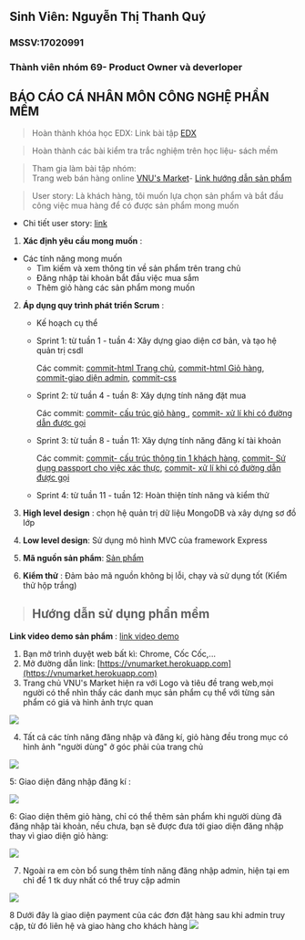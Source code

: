## Sinh Viên: Nguyễn Thị Thanh Quý
### MSSV:17020991

### Thành viên nhóm 69- Product Owner và deverloper

## BÁO CÁO CÁ NHÂN MÔN CÔNG NGHỆ PHẦN MỀM

> Hoàn thành khóa học EDX:
  Link bài tập [EDX](https://github.com/tranthiensonuet/INT2208-8-2019/blob/master/NguyenThiThanhQuy/SoftEng1x.jpg)
  
> Hoàn thành các bài kiểm tra trắc nghiệm trên học liệu- sách mềm

> Tham gia làm bài tập nhóm:  
  Trang web bán hàng online [VNU's Market](https://vnumarket.herokuapp.com)- [Link hướng dẫn sản phẩm](https://github.com/tranthiensonuet/INT2208-8-2019/tree/master/nhom-69)
  
  > User story: Là khách hàng, tôi muốn lựa chọn sản phẩm và bắt đầu công việc mua hàng để có được sản phẩm mong muốn 
  * Chi tiết user story: [link](https://github.com/truonganhhoang/INT2208-8-2019/issues/138)
  
  1. **Xác định yêu cầu mong muốn** :
  * Các tính năng mong muốn
    + Tìm kiếm và xem thông tin về sản phẩm trên trang chủ
    + Đăng nhập tài khoản bắt đầu việc mua sắm
    + Thêm giỏ hàng các sản phẩm mong muốn
    
  2. **Áp dụng quy trình phát triển Scrum** : 
     * Kế hoạch cụ thể
      + Sprint 1: từ tuần 1 - tuần 4: Xây dựng giao diện cơ bản, và tạo hệ quản trị csdl 
      
        Các commit:  [commit-html Trang chủ](https://github.com/tranthiensonuet/INT2208-8-2019/blob/master/nhom-69/UETMaket/views/Mainpage.hbs),
        [commit-html Giỏ hàng](https://github.com/tranthiensonuet/INT2208-8-2019/blob/master/nhom-69/UETMaket/views/cart.hbs), [commit-giao diện admin](https://github.com/tranthiensonuet/INT2208-8-2019/blob/master/nhom-69/UETMaket/views/admin.hbs), [commit-css](https://github.com/tranthiensonuet/INT2208-8-2019/blob/master/nhom-69/UETMaket/public/mainpage-css.css)
      + Sprint 2: từ tuần 4 - tuần 8: Xây dựng tính năng đặt mua
      
        Các commit: [commit- cấu trúc giỏ hàng ](https://github.com/tranthiensonuet/INT2208-8-2019/blob/master/nhom-69/UETMaket/models/cart.js), [commit- xử lí khi có đường dẫn được gọi](https://github.com/tranthiensonuet/INT2208-8-2019/blob/master/nhom-69/UETMaket/routes/router.js)
      + Sprint 3: từ tuần 8 - tuần 11: Xây dựng tính năng đăng kí tài khoản
      
        Các commit: [commit- cấu trúc thông tin 1 khách hàng](https://github.com/tranthiensonuet/INT2208-8-2019/blob/master/nhom-69/UETMaket/models/customer.js), [commit- Sứ dụng passport cho việc xác thực](https://github.com/tranthiensonuet/INT2208-8-2019/blob/master/nhom-69/UETMaket/config/passport.js), [commit- xử lí khi có đường dẫn được gọi](https://github.com/tranthiensonuet/INT2208-8-2019/blob/master/nhom-69/UETMaket/routes/router.js)
      + Sprint 4: từ tuần 11 - tuần 12: Hoàn thiện tính năng và kiểm thử
      
      
   3. **High level design** :  chọn hệ quản trị dữ liệu MongoDB và xây dựng sơ đồ lớp 
   4. **Low level design**:  Sử dụng mô hình MVC của framework Express
   5. **Mã nguồn sản phẩm**: [Sản phẩm](https://github.com/tranthiensonuet/INT2208-8-2019/tree/master/nhom-69/UETMaket)
   6. **Kiểm thử** : Đảm bảo mã nguồn không bị lỗi, chạy và sử dụng tốt (Kiểm thử hộp trắng)
   
   
  > ## Hướng dẫn sử dụng phẩn mềm
  **Link video demo sản phẩm** : [link video demo](https://www.youtube.com/watch?v=KaqgnzWfQTg)
  
  1. Bạn mở trình duyệt web bất kì: Chrome, Cốc Cốc,...
  2. Mở đường dẫn link: [https://vnumarket.herokuapp.com](https://vnumarket.herokuapp.com)
  3. Trang chủ VNU's Market hiện ra với Logo và tiêu đề trang web,mọi người có thể nhìn thấy các danh mục sản phẩm cụ thể với từng sản phẩm có giá và hình ảnh trực quan
  <img src="https://i.imgur.com/IlA8wYx.png">
  
  4. Tất cả các tính năng đăng nhập và đăng kí, giỏ hàng đều trong mục có hình ảnh "người dùng" ở góc phải của trang chủ
  <img src="https://i.imgur.com/2XugggP.png">
  
  5: Giao diện đăng nhập đăng kí :
  
  <img src="https://i.imgur.com/gofa67H.png">
  
  6: Giao diện thêm giỏ hàng, chỉ có thể thêm sản phẩm khi người dùng đã đăng nhập tài khoản, nếu chưa, bạn sẽ được đưa tới giao diện đăng nhập thay vì giao diện giỏ hàng:
  
  <img src="https://i.imgur.com/oOiQZZt.png">
  
  7. Ngoài ra em còn bổ sung thêm tính năng đăng nhập admin, hiện tại em chỉ để 1 tk duy nhất có thể truy cập admin 
  
 <img src="https://i.imgur.com/BtVnRAn.png">
 
 8 Dưới đây là giao diện payment của các đơn đặt hàng sau khi admin truy cập, từ đó liên hệ và giao hàng cho khách hàng
 <img src="https://i.imgur.com/8RuAGfs.png">
 

  
  
  
  
  
   
 
  


